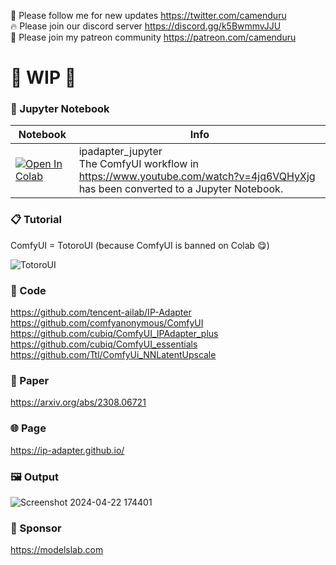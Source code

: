 🐣 Please follow me for new updates https://twitter.com/camenduru <br />
🔥 Please join our discord server https://discord.gg/k5BwmmvJJU <br />
🥳 Please join my patreon community https://patreon.com/camenduru <br />

# 🚦 WIP 🚦

### 🍊 Jupyter Notebook

| Notebook | Info
| --- | --- |
[![Open In Colab](https://colab.research.google.com/assets/colab-badge.svg)](https://colab.research.google.com/github/camenduru/IPAdapter-jupyter/blob/main/ipadapter_jupyter.ipynb) | ipadapter_jupyter <br /> The ComfyUI workflow in https://www.youtube.com/watch?v=4jq6VQHyXjg has been converted to a Jupyter Notebook.

### 📋 Tutorial
ComfyUI = TotoroUI (because ComfyUI is banned on Colab 😋) <br />

![TotoroUI](https://github.com/camenduru/TotoroUI-jupyter/assets/54370274/ded371dd-6500-4d5f-a700-d60a243d74b5)

### 🧬 Code
https://github.com/tencent-ailab/IP-Adapter <br />
https://github.com/comfyanonymous/ComfyUI <br />
https://github.com/cubiq/ComfyUI_IPAdapter_plus <br />
https://github.com/cubiq/ComfyUI_essentials <br />
https://github.com/Ttl/ComfyUi_NNLatentUpscale <br />

### 📄 Paper
https://arxiv.org/abs/2308.06721 <br />

### 🌐 Page
https://ip-adapter.github.io/ <br />

### 🖼 Output
![Screenshot 2024-04-22 174401](https://github.com/camenduru/TotoroUI-jupyter/assets/54370274/3206d413-b90e-4c1a-bcf4-36154b611f39)

### 🏢 Sponsor
https://modelslab.com
